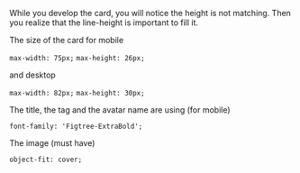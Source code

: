 While you develop the card, you will notice the height is not matching. Then you 
realize that the line-height is important to fill it.

The size of the card for mobile

`max-width: 75px;`
`max-height: 26px;`

and desktop

`max-width: 82px;`
`max-height: 30px;`

The title, the tag and the avatar name are using (for mobile)

`font-family: 'Figtree-ExtraBold';`

The image (must have)

`object-fit: cover;`
